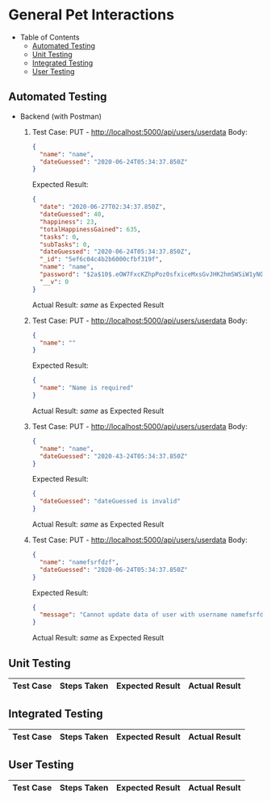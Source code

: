 # General Pet Interactions

- Table of Contents
  - [Automated Testing](#automated-testing)
  - [Unit Testing](#unit-testing)
  - [Integrated Testing](#integrated-testing)
  - [User Testing](#user-testing)

## Automated Testing

- Backend (with Postman)

  1. Test Case: PUT - <http://localhost:5000/api/users/userdata>
     Body:

     ```json
     {
       "name": "name",
       "dateGuessed": "2020-06-24T05:34:37.850Z"
     }
     ```

     Expected Result:

     ```json
     {
       "date": "2020-06-27T02:34:37.850Z",
       "dateGuessed": 40,
       "happiness": 23,
       "totalHappinessGained": 635,
       "tasks": 0,
       "subTasks": 0,
       "dateGuessed": "2020-06-24T05:34:37.850Z",
       "_id": "5ef6c04c4b2b6000cfbf319f",
       "name": "name",
       "password": "$2a$10$.eOW7FxcKZhpPoz0sfxiceMxsGvJHK2hmSWSiW1yNG5yIn4TIpuVK",
       "__v": 0
     }
     ```

     Actual Result: _same_ as Expected Result

  2. Test Case: PUT - <http://localhost:5000/api/users/userdata>
     Body:

     ```json
     {
       "name": ""
     }
     ```

     Expected Result:

     ```json
     {
       "name": "Name is required"
     }
     ```

     Actual Result: _same_ as Expected Result

  3. Test Case: PUT - <http://localhost:5000/api/users/userdata>
     Body:

     ```json
     {
       "name": "name",
       "dateGuessed": "2020-43-24T05:34:37.850Z"
     }
     ```

     Expected Result:

     ```json
     {
       "dateGuessed": "dateGuessed is invalid"
     }
     ```

     Actual Result: _same_ as Expected Result

  4. Test Case: PUT - <http://localhost:5000/api/users/userdata>
     Body:

     ```json
     {
       "name": "namefsrfdzf",
       "dateGuessed": "2020-06-24T05:34:37.850Z"
     }
     ```

     Expected Result:

     ```json
     {
       "message": "Cannot update data of user with username namefsrfdzf. Maybe User was not found!"
     }
     ```

     Actual Result: _same_ as Expected Result

## Unit Testing

| Test Case | Steps Taken | Expected Result | Actual Result |
| --------- | ----------- | --------------- | ------------- |

## Integrated Testing

| Test Case | Steps Taken | Expected Result | Actual Result |
| --------- | ----------- | --------------- | ------------- |

## User Testing

| Test Case | Steps Taken | Expected Result | Actual Result |
| --------- | ----------- | --------------- | ------------- |
